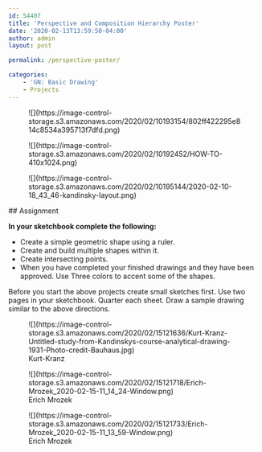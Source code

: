 ```yaml
---
id: 54407
title: 'Perspective and Composition Hierarchy Poster'
date: '2020-02-13T13:59:50-04:00'
author: admin
layout: post

permalink: /perspective-poster/

categories:
    - 'GN: Basic Drawing'
    - Projects
---
```


<div class="wp-block-image"><figure class="aligncenter size-full">![](https://image-control-storage.s3.amazonaws.com/2020/02/10193154/802ff422295e814c8534a395713f7dfd.png)</figure></div><figure class="wp-block-image size-large is-resized">![](https://image-control-storage.s3.amazonaws.com/2020/02/10192452/HOW-TO-410x1024.png)</figure><figure class="wp-block-image size-large">![](https://image-control-storage.s3.amazonaws.com/2020/02/10195144/2020-02-10-18_43_46-kandinsky-layout.png)</figure>## Assignment

**In your sketchbook complete the following:**

- Create a simple geometric shape using a ruler.
- Create and build multiple shapes within it.
- Create intersecting points.
- When you have completed your finished drawings and they have been approved. Use Three colors to accent some of the shapes.

Before you start the above projects create small sketches first. Use two pages in your sketchbook. Quarter each sheet. Draw a sample drawing similar to the above directions.

<div class="wp-block-image"><figure class="aligncenter size-large">![](https://image-control-storage.s3.amazonaws.com/2020/02/15121636/Kurt-Kranz-Untitled-study-from-Kandinskys-course-analytical-drawing-1931-Photo-credit-Bauhaus.jpg)<figcaption>Kurt-Kranz</figcaption></figure></div><div class="wp-block-image"><figure class="aligncenter size-large">![](https://image-control-storage.s3.amazonaws.com/2020/02/15121718/Erich-Mrozek_2020-02-15-11_14_24-Window.png)<figcaption>Erich Mrozek</figcaption></figure></div><div class="wp-block-image"><figure class="aligncenter size-large">![](https://image-control-storage.s3.amazonaws.com/2020/02/15121733/Erich-Mrozek_2020-02-15-11_13_59-Window.png)<figcaption>Erich Mrozek</figcaption></figure></div>